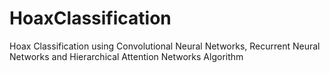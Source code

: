 # HoaxClassification
Hoax Classification using Convolutional Neural Networks, Recurrent Neural Networks and Hierarchical Attention Networks Algorithm
